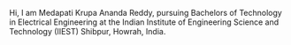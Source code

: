 Hi, I am Medapati Krupa Ananda Reddy, pursuing Bachelors of Technology in Electrical Engineering at the
Indian Institute of Engineering Science and Technology (IIEST) Shibpur, Howrah, India. 

<!---
krupaanand312jc/krupaanand312jc is a ✨ special ✨ repository because its `README.md` (this file) appears on your GitHub profile.
You can click the Preview link to take a look at your changes.
--->
